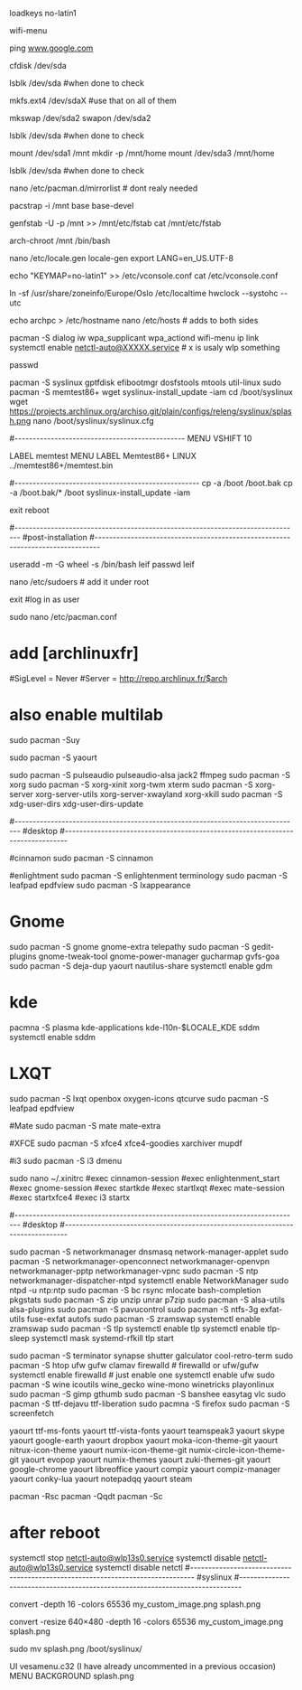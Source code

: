 
loadkeys no-latin1

wifi-menu

ping www.google.com

cfdisk /dev/sda

lsblk /dev/sda #when done to check 

mkfs.ext4 /dev/sdaX #use that on all of them

mkswap /dev/sda2
swapon /dev/sda2

lsblk /dev/sda #when done to check 

mount /dev/sda1 /mnt
mkdir -p /mnt/home
mount /dev/sda3 /mnt/home

lsblk /dev/sda #when done to check 

nano /etc/pacman.d/mirrorlist # dont realy needed

pacstrap -i /mnt base base-devel

genfstab -U -p /mnt >> /mnt/etc/fstab
cat /mnt/etc/fstab

arch-chroot /mnt /bin/bash

nano /etc/locale.gen
locale-gen
export LANG=en_US.UTF-8

echo "KEYMAP=no-latin1" >> /etc/vconsole.conf 
cat /etc/vconsole.conf

ln -sf /usr/share/zoneinfo/Europe/Oslo /etc/localtime
hwclock --systohc --utc

echo archpc > /etc/hostname
nano /etc/hosts                # adds to both sides

pacman -S dialog iw wpa_supplicant wpa_actiond
wifi-menu
ip link
systemctl enable netctl-auto@XXXXX.service   # x is usaly wlp something

passwd

pacman -S syslinux gptfdisk efibootmgr dosfstools mtools util-linux
sudo pacman -S memtest86+ wget
syslinux-install_update -iam
cd /boot/syslinux
wget https://projects.archlinux.org/archiso.git/plain/configs/releng/syslinux/splash.png
nano /boot/syslinux/syslinux.cfg

#-----------------------------------------------
 MENU VSHIFT 10

 LABEL memtest
         MENU LABEL Memtest86+
         LINUX ../memtest86+/memtest.bin
		 
#---------------------------------------------------
cp -a /boot /boot.bak
cp -a /boot.bak/* /boot
syslinux-install_update -iam

exit
reboot

#-------------------------------------------------------------------------------
#post-installation
#-------------------------------------------------------------------------------

useradd -m -G wheel -s /bin/bash leif
passwd leif

nano /etc/sudoers   # add it under root

exit
#log in as user

sudo nano /etc/pacman.conf 
# add [archlinuxfr] 
#SigLevel = Never 
#Server = http://repo.archlinux.fr/$arch

# also enable multilab

sudo pacman -Suy

sudo pacman -S yaourt

sudo pacman -S pulseaudio pulseaudio-alsa jack2 ffmpeg 
sudo pacman -S xorg
sudo pacman -S xorg-xinit xorg-twm xterm
sudo pacman -S xorg-server xorg-server-utils xorg-server-xwayland xorg-xkill
sudo pacman -S xdg-user-dirs
xdg-user-dirs-update


#-------------------------------------------------------------------------------
#desktop
#-------------------------------------------------------------------------------

#cinnamon
sudo pacman -S cinnamon

#enlightment
sudo pacman -S enlightenment terminology
sudo pacman -S leafpad epdfview
sudo pacman -S lxappearance

# Gnome
sudo pacman -S gnome gnome-extra telepathy 
sudo pacman -S gedit-plugins gnome-tweak-tool gnome-power-manager gucharmap gvfs-goa
sudo pacman -S deja-dup
yaourt nautilus-share
systemctl enable gdm

# kde
pacmna -S plasma kde-applications kde-l10n-$LOCALE_KDE sddm
systemctl enable sddm

# LXQT
sudo pacman -S lxqt openbox oxygen-icons qtcurve
sudo pacman -S leafpad epdfview
	  
#Mate
sudo pacman -S mate mate-extra
	  
#XFCE
sudo pacman -S xfce4 xfce4-goodies xarchiver mupdf

#i3
sudo pacman -S i3 dmenu

	  
sudo nano ~/.xinitrc
#exec cinnamon-session
#exec enlightenment_start
#exec gnome-session
#exec startkde
#exec startlxqt
#exec mate-session
#exec startxfce4
#exec i3
startx

#-------------------------------------------------------------------------------
#desktop
#-------------------------------------------------------------------------------

sudo pacman -S networkmanager dnsmasq network-manager-applet
sudo pacman -S networkmanager-openconnect networkmanager-openvpn networkmanager-pptp networkmanager-vpnc
sudo pacman -S ntp networkmanager-dispatcher-ntpd
systemctl enable NetworkManager
sudo ntpd -u ntp:ntp
sudo pacman -S bc rsync mlocate bash-completion pkgstats
sudo pacman -S zip unzip unrar p7zip
sudo pacman -S alsa-utils alsa-plugins
sudo pacman -S pavucontrol 
sudo pacman -S ntfs-3g exfat-utils fuse-exfat autofs
sudo pacman -S zramswap
systemctl enable zramswap
sudo pacman -S tlp
systemctl enable tlp
systemctl enable tlp-sleep
systemctl mask systemd-rfkill
tlp start

sudo pacman -S terminator synapse shutter galculator cool-retro-term
sudo pacman -S htop ufw gufw clamav firewalld # firewalld or ufw/gufw
systemctl enable firewalld # just enable one
systemctl enable ufw
sudo pacman -S wine icoutils wine_gecko wine-mono winetricks playonlinux
sudo pacman -S gimp gthumb 
sudo pacman -S banshee easytag vlc
sudo pacman -S ttf-dejavu ttf-liberation 
sudo pacmna -S firefox
sudo pacman -S screenfetch

yaourt ttf-ms-fonts 
yaourt ttf-vista-fonts
yaourt teamspeak3
yaourt skype
yaourt google-earth
yaourt dropbox
yaourt moka-icon-theme-git
yaourt nitrux-icon-theme
yaourt numix-icon-theme-git numix-circle-icon-theme-git
yaourt evopop 
yaourt numix-themes
yaourt zuki-themes-git
yaourt google-chrome
yaourt libreoffice
yaourt compiz
yaourt compiz-manager
yaourt conky-lua
yaourt notepadqq
yaourt steam

pacman -Rsc
pacman -Qqdt
pacman -Sc

# after reboot

systemctl stop netctl-auto@wlp13s0.service
systemctl disable netctl-auto@wlp13s0.service
systemctl disable netctl
#-------------------------------------------------------------------------------
#syslinux
#------------------------------------------------------------------------------



convert -depth 16 -colors 65536 my_custom_image.png splash.png

convert -resize 640×480 -depth 16 -colors 65536 my_custom_image.png splash.png

sudo mv splash.png /boot/syslinux/

UI vesamenu.c32 (I have already uncommented in a previous occasion)
MENU BACKGROUND splash.png

